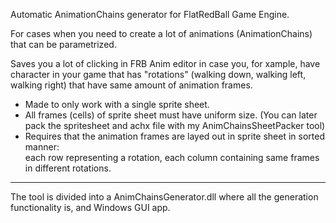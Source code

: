 Automatic AnimationChains generator for FlatRedBall Game Engine.

For cases when you need to create a lot of animations (AnimationChains) that can be parametrized.  

Saves you a lot of clicking in FRB Anim editor in case you, for xample, have character in your game 
that has "rotations" (walking down, walking left, walking right) that have same amount of animation frames.

 * Made to only work with a single sprite sheet.
 * All frames (cells) of sprite sheet must have uniform size. (You can later pack the spritesheet and achx file with my AnimChainsSheetPacker tool)
 * Requires that the animation frames are layed out in sprite sheet in sorted manner:  
   each row representing a rotation, each column containing same frames in different rotations.
   
---

The tool is divided into a AnimChainsGenerator.dll where all the generation functionality is, and Windows GUI app.
